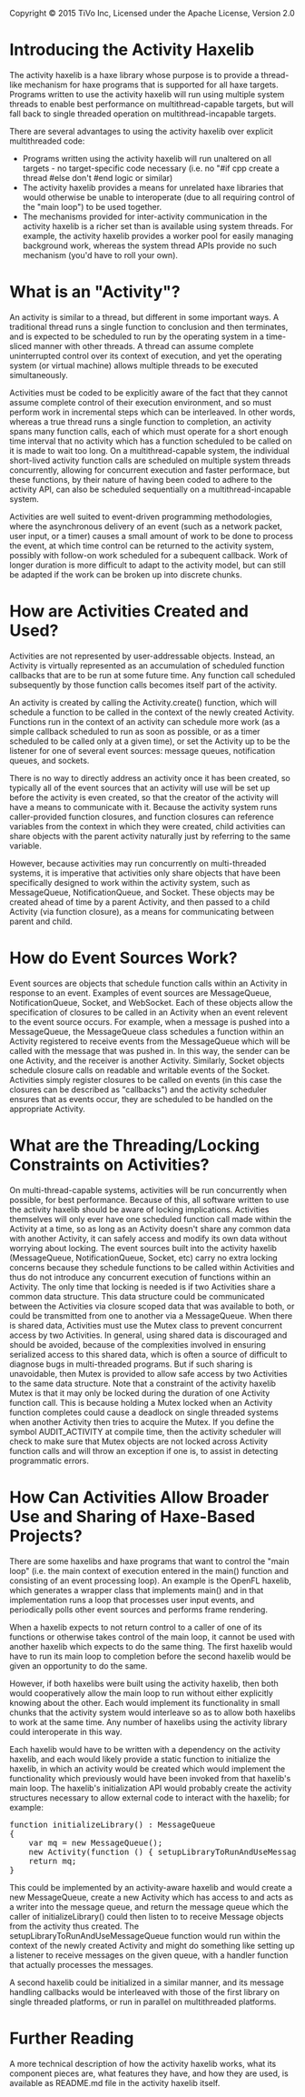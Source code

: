 Copyright © 2015 TiVo Inc, Licensed under the Apache License, Version 2.0


Introducing the Activity Haxelib
================================

The activity haxelib is a haxe library whose purpose is to provide a thread-like mechanism for haxe programs that is supported for all haxe targets.  Programs written to use the activity haxelib will run using multiple system threads to enable best performance on multithread-capable targets, but will fall back to single threaded operation on multithread-incapable targets.

There are several advantages to using the activity haxelib over explicit multithreaded code:

* Programs written using the activity haxelib will run unaltered on all targets - no target-specific code necessary (i.e. no "#if cpp create a thread #else don't #end logic or similar)
* The activity haxelib provides a means for unrelated haxe libraries that would otherwise be unable to interoperate (due to all requiring control of the "main loop") to be used together.
* The mechanisms provided for inter-activity communication in the activity haxelib is a richer set than is available using system threads.  For example, the activity haxelib provides a worker pool for easily managing background work, whereas the system thread APIs provide no such mechanism (you'd have to roll your own).


What is an "Activity"?
======================

An activity is similar to a thread, but different in some important ways.  A traditional thread runs a single function to conclusion and then terminates, and is expected to be scheduled to run by the operating system in a time-sliced manner with other threads.  A thread can assume complete uninterrupted control over its context of execution, and yet the operating system (or virtual machine) allows multiple threads to be executed simultaneously.

Activities must be coded to be explicitly aware of the fact that they cannot assume complete control of their execution environment, and so must perform work in incremental steps which can be interleaved.  In other words, whereas a true thread runs a single function to completion, an activity spans many function calls, each of which must operate for a short enough time interval that no activity which has a function scheduled to be called on it is made to wait too long.  On a multithread-capable system, the individual short-lived activity function calls are scheduled on multiple system threads concurrently, allowing for concurrent execution and faster performace, but these functions, by their nature of having been coded to adhere to the activity API, can also be scheduled sequentially on a multithread-incapable system.

Activities are well suited to event-driven programming methodologies, where the asynchronous delivery of an event (such as a network packet, user input, or a timer) causes a small amount of work to be done to process the event, at which time control can be returned to the activity system, possibly with follow-on work scheduled for a subequent callback.  Work of longer duration is more difficult to adapt to the activity model, but can still be adapted if the work can be broken up into discrete chunks.



How are Activities Created and Used?
====================================

Activities are not represented by user-addressable objects.  Instead, an Activity is virtually represented as an accumulation of scheduled function callbacks that are to be run at some future time.  Any function call scheduled subsequently by those function calls becomes itself part of the activity.

An activity is created by calling the Activity.create() function, which will schedule a function to be called in the context of the newly created Activity.  Functions run in the context of an activity can schedule more work (as a simple callback scheduled to run as soon as possible, or as a timer scheduled to be called only at a given time), or set the Activity up to be the listener for one of several event sources: message queues, notification queues, and sockets.

There is no way to directly address an activity once it has been created, so typically all of the event sources that an activity will use will be set up before the activity is even created, so that the creator of the activity will have a means to communicate with it.  Because the activity system runs caller-provided function closures, and function closures can reference variables from the context in which they were created, child activities can share objects with the parent activity naturally just by referring to the same variable.

However, because activities may run concurrently on multi-threaded systems, it is imperative that activities only share objects that have been specifically designed to work within the activity system, such as MessageQueue, NotificationQueue, and Socket.  These objects may be created ahead of time by a parent Activity, and then passed to a child Activity (via function closure), as a means for communicating between parent and child.


How do Event Sources Work?
==========================

Event sources are objects that schedule function calls within an Activity in response to an event.  Examples of event sources are MessageQueue, NotificationQueue, Socket, and WebSocket.  Each of these objects allow the specification of closures to be called in an Activity when an event relevent to the event source occurs.  For example, when a message is pushed into a MessageQueue, the MessageQueue class schedules a function within an Activity registered to receive events from the MessageQueue which will be called with the message that was pushed in.  In this way, the sender can be one Activity, and the receiver is another Activity.  Similarly, Socket objects schedule closure calls on readable and writable events of the Socket.  Activities simply register closures to be called on events (in this case the closures can be described as "callbacks") and the activity scheduler ensures that as events occur, they are scheduled to be handled on the appropriate Activity.


What are the Threading/Locking Constraints on Activities?
=========================================================

On multi-thread-capable systems, activities will be run concurrently when possible, for best performance.  Because of this, all software written to use the activity haxelib should be aware of locking implications.  Activities themselves will only ever have one scheduled function call made within the Activity at a time, so as long as an Activity doesn't share any common data with another Activity, it can safely access and modify its own data without worrying about locking.  The event sources built into the activity haxelib (MessageQueue, NotificationQueue, Socket, etc) carry no extra locking concerns because they schedule functions to be called within Activities and thus do not introduce any concurrent execution of functions within an Activity.  The only time that locking is needed is if two Activities share a common data structure.  This data structure could be communicated between the Activities via closure scoped data that was available to both, or could be transmitted from one to another via a MessageQueue.  When there is shared data, Activities must use the Mutex class to prevent concurrent access by two Activities.  In general, using shared data is discouraged and should be avoided, because of the complexities involved in ensuring serialized access to this shared data, which is often a source of difficult to diagnose bugs in multi-threaded programs.  But if such sharing is unavoidable, then Mutex is provided to allow safe access by two Activities to the same data structure.  Note that a constraint of the activity haxelib Mutex is that it may only be locked during the duration of one Activity function call.  This is because holding a Mutex locked when an Activity function completes could cause a deadlock on single threaded systems when another Activity then tries to acquire the Mutex.  If you define the symbol AUDIT_ACTIVITY at compile time, then the activity scheduler will check to make sure that Mutex objects are not locked across Activity function calls and will throw an exception if one is, to assist in detecting programmatic errors.


How Can Activities Allow Broader Use and Sharing of Haxe-Based Projects?
========================================================================

There are some haxelibs and haxe programs that want to control the "main loop" (i.e. the main context of execution entered in the main() function and consisting of an event processing loop).  An example is the OpenFL haxelib, which generates a wrapper class that implements main() and in that implementation runs a loop that processes user input events, and periodically polls other event sources and performs frame rendering.

When a haxelib expects to not return control to a caller of one of its functions or otherwise takes control of the main loop, it cannot be used with another haxelib which expects to do the same thing.  The first haxelib would have to run its main loop to completion before the second haxelib would be given an opportunity to do the same.

However, if both haxelibs were built using the activity haxelib, then both would cooperatively allow the main loop to run without either explicitly knowing about the other.  Each would implement its functionality in small chunks that the activity system would interleave so as to allow both haxelibs to work at the same time.  Any number of haxelibs using the activity library could interoperate in this way.

Each haxelib would have to be written with a dependency on the activity haxelib, and each would likely provide a static function to initialize the haxelib, in which an activity would be created which would implement the functionality which previously would have been invoked from that haxelib's main loop.  The haxelib's initialization API would probably create the activity structures necessary to allow external code to interact with the haxelib; for example:

<pre>
function initializeLibrary() : MessageQueue<Message>
{
    var mq = new MessageQueue<Message>();
    new Activity(function () { setupLibraryToRunAndUseMessageQueue(mq); });
    return mq;
}
</pre>

This could be implemented by an activity-aware haxelib and would create a new MessageQueue<Message>, create a new Activity which has access to and acts as a writer into the message queue, and return the message queue which the caller of initializeLibrary() could then listen to to receive Message objects from the activity thus created.  The setupLibraryToRunAndUseMessageQueue function would run within the context of the newly created Activity and might do something like setting up a listener to receive messages on the given queue, with a handler function that actually processes the messages.

A second haxelib could be initialized in a similar manner, and its message handling callbacks would be interleaved with those of the first library on single threaded platforms, or run in parallel on multithreaded platforms.


Further Reading
===============

A more technical description of how the activity haxelib works, what its component pieces are, what features they have, and how they are used, is available as  README.md file in the activity haxelib itself.
